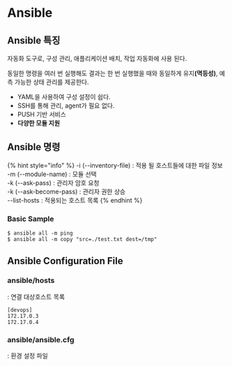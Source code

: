 # Ansible

## Ansible  특징

자동화 도구로, 구성 관리, 애플리케이션 배치, 작업 자동화에 사용 된다.&#x20;

동일한 명령을 여러 번 실행해도 결과는 한 번 실행했을 때와 동일하게 유&#xC9C0;**(멱등성)**, 예측 가능한 상태 관리를 제공한다.

* YAML을 사용하여 구성 설정이 쉽다.
* SSH를 통해 관리, agent가 필요 없다.
* PUSH 기반 서비스
* **다양한 모듈 지원**

## Ansible  명령

{% hint style="info" %}
-i (--inventory-file)              : 적용 될 호스트들에 대한 파일 정보 \
-m (--module-name)          : 모듈 선택\
&#x20;-k (--ask-pass)                    : 관리자 암호 요청\
&#x20;-k (--ask-become-pass)    : 관리자 권한 상승 \
\--list-hosts                            : 적용되는 호스트 목록
{% endhint %}

### Basic Sample

```
$ ansible all -m ping
$ ansible all -m copy "src=./test.txt dest=/tmp"
```



## Ansible Configuration File

### ansible/hosts

: 연결 대상호스트 목록

```
[devops]
172.17.0.3
172.17.0.4
```

### ansible/ansible.cfg

: 환경 설정 파일
